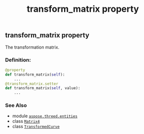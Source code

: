 ﻿---
title: transform_matrix property
second_title: Aspose.3D for Python via .NET API References
description: 
type: docs
weight: 170
url: /python-net/aspose.threed.entities/transformedcurve/transform_matrix/
is_root: false
---

## transform_matrix property


The transformation matrix.
### Definition:
```python
@property
def transform_matrix(self):
    ...
@transform_matrix.setter
def transform_matrix(self, value):
    ...
```

### See Also
* module [`aspose.threed.entities`](../../)
* class [`Matrix4`](/3d/python-net/aspose.threed.utilities/matrix4)
* class [`TransformedCurve`](/3d/python-net/aspose.threed.entities/transformedcurve)
